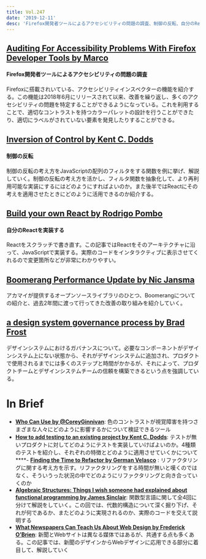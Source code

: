 ```yaml
---
title: Vol.247
date: '2019-12-11'
desc: 'Firefox開発者ツールによるアクセシビリティの問題の調査、制御の反転、自分のReactを実装する、ほか計10リンク'
---
```


## [Auditing For Accessibility Problems With Firefox Developer Tools by Marco](https://marcozehe.de/2019/11/29/auditing-for-accessibility-problems-with-firefox-developer-tools/)

#### Firefox開発者ツールによるアクセシビリティの問題の調査
Firefoxに搭載されいている、アクセシビリティインスペクターの機能を紹介する。この機能は2018年6月にリリースされて以来、改善を繰り返し、多くのアクセシビリティの問題を特定することができるようになっている。これを利用することで、適切なコントラストを持つカラーパレットの設計を行うことができたり、適切にラベルがされていない要素を発見したりすることができる。

## [Inversion of Control by Kent C. Dodds](https://kentcdodds.com/blog/inversion-of-control)

#### 制御の反転
制御の反転の考え方をJavaScriptの配列のフィルタをする関数を例に挙げ、解説していく。制御の反転の考え方を活かし、フィルタ関数を抽象化して、より再利用可能な実装にするにはどのようにすればよいのか。また後半ではReactにその考えを適用させたときにどのように活用できるのか紹介する。

## [Build your own React by Rodrigo Pombo](https://pomb.us/build-your-own-react/)

#### 自分のReactを実装する
Reactをスクラッチで書き直す。この記事ではReactをそのアーキテクチャに沿って、JavaScriptで実装する。実際のコードをインタラクティブに表示させてくれるので変更箇所などが非常にわかりやすい。

## [Boomerang Performance Update by Nic Jansma](https://calendar.perfplanet.com/2019/boomerang-performance-update/)

アカマイが提供するオープンソースライブラリのひとつ、Boomerangについての紹介と、過去2年間に渡って行ってきた改善の取り組みを紹介していく。

## [a design system governance process by Brad Frost](https://bradfrost.com/blog/post/a-design-system-governance-process/)

デザインシステムにおけるガバナンスについて。必要なコンポーネントがデザインシステム上にない状態から、それがデザインシステムに追加され、プロダクトで使用されるまでには多くのステップと時間がかかるが、それによって、プロダクトチームとデザインシステムチームの信頼を構築できるという点を強調している。

# In Brief
- [**Who Can Use by @CoreyGinnivan**](https://whocanuse.com/): 色のコントラストが視覚障害を持つさまざまな人々にどのように影響するかについて検証できるツール
- [**How to add testing to an existing project by Kent C. Dodds**](https://kentcdodds.com/blog/how-to-add-testing-to-an-existing-project): テストが無いプロダクトに対してどのようにテストを実装していけばよいのか。4種類のテストを紹介し、それぞれの特徴とどのように適用させていくかについて
****- [**Finding the Time to Refactor by German Velasco**](https://thoughtbot.com/blog/finding-the-time-to-refactor) [](https://thoughtbot.com/blog/finding-the-time-to-refactor): リファクタリングに関する考え方を示す。リファクタリングをする時間が無いと嘆くのではなく、そういうった状況の中でどのようにリファクタリングと向き合っていくのか
- [**Algebraic Structures: Things I wish someone had explained about functional programming by James Sinclair**](https://jrsinclair.com/articles/2019/algebraic-structures-what-i-wish-someone-had-explained-about-functional-programming/): 関数型言語に関して全4回に分けて解説をしていく。この回では、代数的構造について深く掘り下げ、それが何であるか、またどのように実現されるのか、実際のコードを交えて説明する
- [**What Newspapers Can Teach Us About Web Design by Frederick O’Brien**](https://www.smashingmagazine.com/2019/11/newspapers-teach-web-design/): 新聞とWebサイトは異なる媒体ではあるが、共通する点も多くある。この記事では、新聞のデザインからWebデザインに応用できる部分に着目して、解説していく

